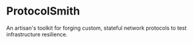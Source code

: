 # ProtocolSmith
An artisan's toolkit for forging custom, stateful network protocols to test infrastructure resilience.
